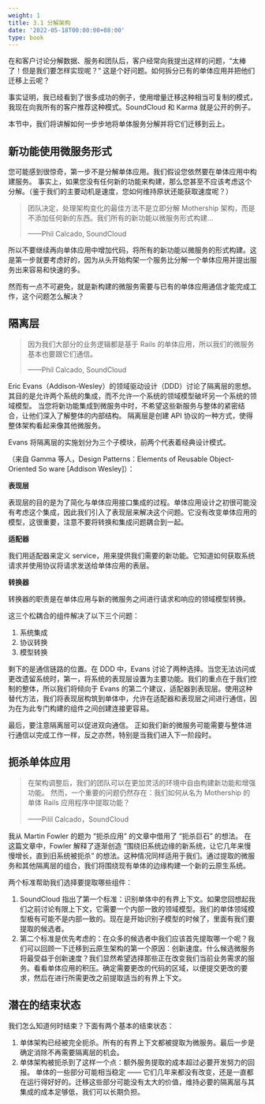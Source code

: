```yaml
---
weight: 1
title: 3.1 分解架构
date: '2022-05-18T00:00:00+08:00'
type: book
---
```


在和客户讨论分解数据、服务和团队后，客户经常向我提出这样的问题，“太棒了！但是我们要怎样实现呢？” 这是个好问题。如何拆分已有的单体应用并把他们迁移上云呢？

事实证明，我已经看到了很多成功的例子，使用增量迁移这种相当可复制的模式，我现在向我所有的客户推荐这种模式。SoundCloud 和 Karma 就是公开的例子。

本节中，我们将讲解如何一步步地将单体服务分解并将它们迁移到云上。

## 新功能使用微服务形式

您可能感到很惊奇，第一步不是分解单体应用。我们假设您依然要在单体应用中构建服务。 事实上，如果您没有任何新的功能来构建，那么您甚至不应该考虑这个分解。（鉴于我们的主要动机是速度，您如何维持原状还能获取速度呢？）

> 团队决定，处理架构变化的最佳方法不是立即分解 Mothership 架构，而是不添加任何新的东西。我们所有的新功能以微服务形式构建…
>
> ——Phil Calcado, SoundCloud

所以不要继续再向单体应用中增加代码，将所有的新功能以微服务的形式构建。这是第一步就要考虑好的，因为从头开始构架一个服务比分解一个单体应用并提出服务出来容易和快速的多。

然而有一点不可避免，就是新构建的微服务需要与已有的单体应用通信才能完成工作，这个问题怎么解决？

## 隔离层

> 因为我们大部分的业务逻辑都是基于 Rails 的单体应用，所以我们的微服务基本也要跟它们通信。
>
> ——Phil Calcado, SoundCloud

Eric Evans（Addison-Wesley）的领域驱动设计（DDD）讨论了隔离层的思想。 其目的是允许两个系统的集成，而不允许一个系统的领域模型破坏另一个系统的领域模型。 当您将新功能集成到微服务中时，不希望这些新服务与整体的紧密结合，让他们深入了解整体的内部结构。 隔离层是创建 API 协议的一种方式，使得整体架构看起来像其他微服务。

Evans 将隔离层的实施划分为三个子模块，前两个代表着经典设计模式。

（来自 Gamma 等人，Design Patterns：Elements of Reusable Object-Oriented So ware [Addison Wesley]）：

**表现层**

表现层的目的是为了简化与单体应用接口集成的过程。单体应用设计之初很可能没有考虑这个集成，因此我们引入了表现层来解决这个问题。它没有改变单体应用的模型，这很重要，注意不要将转换和集成问题耦合到一起。

**适配器**

我们用适配器来定义 service，用来提供我们需要的新功能。它知道如何获取系统请求并使用协议将请求发送给单体应用的表层。

**转换器**

转换器的职责是在单体应用与新的微服务之间进行请求和响应的领域模型转换。

这三个松耦合的组件解决了以下三个问题：

1. 系统集成
2. 协议转换
3. 模型转换

剩下的是通信链路的位置。在 DDD 中，Evans 讨论了两种选择。当您无法访问或更改遗留系统时，第一，将系统的表现层设置为主要功能。我们的重点在于我们控制的整体，所以我们将倾向于 Evans 的第二个建议，适配器到表现层。使用这种替代方法，我们将表现层构筑到单体中，允许在适配器和表现层之间进行通信，因为在为此专门构建的组件之间创建连接更容易。

最后，要注意隔离层可以促进双向通信。 正如我们新的微服务可能需要与整体进行通信以完成工作一样，反之亦然，特别是当我们进入下一阶段时。

## 扼杀单体应用

> 在架构调整后，我们的团队可以在更加灵活的环境中自由构建新功能和增强功能。 然而，一个重要的问题仍然存在：我们如何从名为 Mothership 的单体 Rails 应用程序中提取功能？
>
> ——Pilil Calcado，SoundCloud

我从 Martin Fowler 的题为 “扼杀应用” 的文章中借用了 “扼杀巨石” 的想法。 在这篇文章中，Fowler 解释了逐渐创造 “围绕旧系统边缘的新系统，让它几年来慢慢增长，直到旧系统被扼杀” 的想法。这种情况同样适用于我们。通过提取的微服务和其他隔离层的组合，我们将围绕现有单体的边缘构建一个新的云原生系统。

两个标准帮助我们选择要提取哪些组件：

1. SoundCloud 指出了第一个标准：识别单体中的有界上下文。如果您回想起我们之前讨论有限上下文，它需要一个内部一致的领域模型。我们的单体领域模型极有可能不是内部一致的。现在是开始识别子模型的时候了，里面有我们要提取的候选者。
2. 第二个标准是优先考虑的：在众多的候选者中我们应该首先提取哪一个呢？我们可以回顾一下迁移到云原生架构的第一个原因：创新速度。什么候选微服务将最受益于创新速度？我们显然希望选择那些正在改变我们当前业务需求的服务。看看单体应用的积压。确定需要更改的代码的区域，以便提交更改的要求，然后在进行所需更改之前提取适当的有界上下文。

## 潜在的结束状态

我们怎么知道何时结束？下面有两个基本的结束状态：

1. 单体架构已经被完全扼杀。所有的有界上下文都被提取为微服务。最后一步是确定消除不再需要隔离层的机会。
2. 单体架构被扼杀到了这样一个点：额外服务提取的成本超过必要开发努力的回报。 单体的一些部分可能相当稳定 —— 它们几年来都没有改变，还是一直都在运行得好好的。迁移这些部分可能没有太大的价值，维持必要的隔离层与其集成的成本足够低，我们可以长期负担。